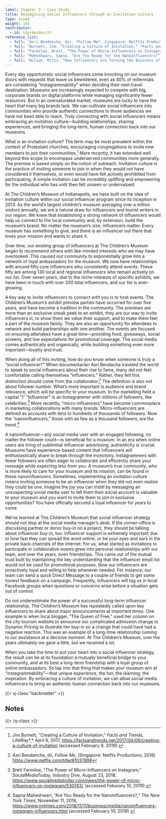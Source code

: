 ```yaml
---
label: Chapter 3 — Case Study
title: Reimagining Social Influencers through an Invitation Culture
type: essay
weight: 103
contributor:
  - id: lbyrdmcdevitt
reference_list:
  - full: "Asri Bendancha, dir. *Follow Me*. Singapore: Netflix Productions, 2018. https://www.netflix.com/title/81037898"
  - full: "Burnett, Jim. “Creating a Culture of Invitation.” *Facts and Trends*. LifeWay, April 6, 2017. https://factsandtrends.net/2017/04/06/creating-a-culture-of-invitation/ (accessed January 18, 2019)."
  - full: "Farmiloe, Brett. “The Power of Micro-Influencers on Instagram.” *SocialMediaToday.* IndustryDive, August 23, 2018. http://www.socialmediatoday.com/news/the-power-of-micro-influencers-on-instagram/530743/ (accessed January 18, 2019)."
  - full: "Maheshwari, Sapna. “Are You Ready for the Nanoinfluencers?” *The New York Times,* November 11, 2018. http://www.nytimes.com/2018/11/11/business/media/nanoinfluencers-instagram-influencers.html (accessed January 18, 2019)."
  - full: "Wilson, Mitzi. “How Influencers are Turning the Business of Travel on Its Head.” *Social Pro Daily*. Adweek, May 11, 2018. http://www.adweek.com/digital/how-influencers-are-turning-the-business-of-travel-on-its-head (accessed January 18, 2019)."
---
```


Every day opportunistic social influencers come knocking on our museum doors with requests that leave us bewildered, even as 40% of millennials are considering “instagrammability” when deciding their next travel destination. Museums are increasingly expected to compete with big, corporate brands on digital platforms while managing significantly fewer resources. But in an oversaturated market, museums are lucky to have the heart that many big brands lack. We can cultivate social influencers into communities who provide authentic connections to those audiences we have not been able to reach. Truly connecting with social influencers means embracing an invitation culture—building relationships, sharing experiences, and bringing the long-term, human connection back into our museums.

What is an invitation culture? The term may be most prevalent within the context of Protestant churches, encouraging congregations to invite new members to join their communities.[^1] More recently, it has extended well beyond this scope to encompass underserved communities more generally. The premise is based simply on the notion of outreach. Invitation culture is the practice of inviting someone to join in when they would not have considered it themselves, or even would have felt actively prohibited from participating. A simple invitation can be incredibly uplifting and empowering for the individual who has until then felt unseen or undervalued.

At The Children’s Museum of Indianapolis, we have built on the idea of invitation culture within our social influencer program since its inception in 2013. As the world’s largest children’s museum averaging over a million visitors annually, we are a natural draw for influencers and tourist writers in our region. We knew that establishing a strong network of influencers would help us connect to the local community and, by extension, build the museum’s brand. No matter the museum’s size, influencers matter. Every museum has something to give, and there is an influencer out there that loves your mission and wants to share it.

Over time, our existing group of influencers at The Children’s Museum began to recommend others with like-minded interests who we may have overlooked. This caused our community to exponentially grow into a network of loyal ambassadors for the museum. We now have relationships with around fifty core influencers who consistently attend events. These fifty are among 130 local and regional influencers who remain actively on our list. Over seven years, due to the niche interests of specific exhibits, we have been in touch with over 200 total influencers, and our list is ever-growing.

A key way to invite influencers to connect with you is to host events. The Children’s Museum’s exhibit preview parties have occurred for over five years, and have become a tradition in the community. The previews are more than an exclusive sneak peek to an exhibit, they are our way to invite influencers in, to show them we value their support, and to make them feel a part of the museum family. They are also an opportunity for attendees to network and build partnerships with one another. The events are focused on ensuring attendees have a great time—providing food, giveaways, social screens, and low expectations for promotional coverage. The social media comes authentically and organically, while building something even more important—loyalty and trust.

When doing all of this inviting, how do you know when someone is truly a “social influencer?” When documentarian Asri Bendacha traveled the world to speak to social influencers about their rise to fame, many did not feel comfortable calling themselves “influencers.” Rather, they felt this distinction should come from the collaborator.[^2] The definition is also not about follower number. What’s more important is audience and brand relevance, which will be specific to your museum. In the marketing field a capital “I” “Influencer” is an Instagrammer with millions of followers, like celebrities.[^3] More recently, “micro-influencers” have become commonplace in marketing collaborations with many brands. Micro-influencers are defined as accounts with tens to hundreds of thousands of followers. Now the “nanoinfluencers,” those with as few as a thousand followers, are the trend.[^4]

A nanoinfluencer—any social media user with an engaged following, no matter the follower count—is beneficial for a museum. In an era when online users are tiring of subliminal influencer advertising, authenticity is crucial. Museums have experience-based content that influencers will enthusiastically share to break through the monotony. Instagrammers with fewer followers are often eager to collaborate and efficiently share your message while expecting less from you. A museum’s true community, who is more likely to care for your museum and its mission, can be found in these nanoinfluencers. Sometimes, implementing an invitation culture means inviting someone to be an influencer when they did not even realize they could be one. Imagine the joy you can instill by messaging an unsuspecting social media user to tell them their social account is valuable to your museum and you want to invite them to join in exclusive opportunities? You have officially secured a loyal influencer for years to come.

We’ve learned at The Children’s Museum that social influencer strategy should not stop at the social media manager’s desk. If the corner-office is discussing partner or donor buy-in on a project, they should be talking about influencer buy-in, too. Influencer support is extremely important due to how fast they can spread the word online, or be your eyes and ears in the private back-channels of the internet. For us, what started as invitations to participate in collaborative events grew into personal relationships with our team, and over the years, even friendships. This came out of the mutual trust built by maintaining the key understanding that the influencer email list would not be used for promotional purposes. Now our influencers are proactively loyal and willing to help whenever needed. For instance, our team can send a quick Direct Message to a couple of friends to get some honest feedback on a campaign. Frequently, influencers will tag us in local Facebook groups when questions or concerns arise before a situation gets out of control.

Do not underestimate the power of a successful long-term influencer relationship. The Children’s Museum has repeatedly called upon key influencers to share about major announcements at important times. One example is when local blogger, “The Queen of Free,” used her column on the city tourism website to announce our complicated admission change to Dynamic Pricing to illustrate her buy-in on a change that could have had a negative reaction. This was an example of a long-time relationship coming to our assistance at a decisive moment. At The Children’s Museum, over the years ultimately we gave a little, but we received a lot.

When you take the time to put your heart into a social influencer strategy, the result can be at its foundation a mutually beneficial bridge to your community, and at its best a long-term friendship with a loyal group of online ambassadors. So tap into that thing that makes your museum win at “instagrammability”—that unique experience, the fun, the learning, the inspiration. By embracing a culture of invitation, we can allow social media influencers to bring an authentic human connection back into our museums.

{{< q-class "backmatter" >}}
## Notes
{{< /q-class >}}

[^1]: Jim Burnett, “Creating a Culture of Invitation,” *Facts and Trends*, LifeWay*,* April 6, 2017, https://factsandtrends.net/2017/04/06/creating-a-culture-of-invitation (accessed February 9, 2019).

[^2]: Asri Bendancha, dir, *Follow Me*, (Singapore: Netflix Productions, 2018) https://www.netflix.com/title/81037898

[^3]: Brett Farmiloe, “The Power of Micro-Influencers on Instagram,” *SocialMediaToday*, Industry Dive, August 23, 2018, https://www.socialmediatoday.com/news/the-power-of-micro-influencers-on-instagram/530743/ (accessed Feburary 10, 2019).

[^4]: Sapna Maheshwari, “Are You Ready for the Nanoinfluencers?,” *The New York Times*, November 11, 2018, https://www.nytimes.com/2018/11/11/business/media/nanoinfluencers-instagram-influencers.html (accessed February 10, 2019).
